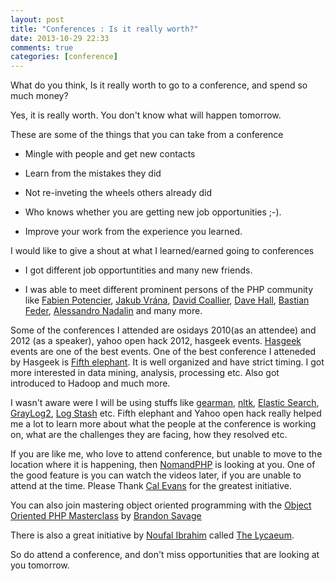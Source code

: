 ```yaml
---
layout: post
title: "Conferences : Is it really worth?"
date: 2013-10-29 22:33
comments: true
categories: [conference]
---
```


What do you think, Is it really worth to go to a conference, 
and spend so much money?

Yes, it is really worth. You don't know what will happen tomorrow. 

These are some of the things that you can take from a conference

* Mingle with people and get new contacts

* Learn from the mistakes they did

* Not re-inveting the wheels others already did

* Who knows whether you are getting new job opportunities ;-).

* Improve your work from the experience you learned.

I would like to give a shout at what I learned/earned going to conferences

* I got different job opportuntities and many new friends.

* I was able to meet different prominent persons of the PHP community
like [Fabien Potencier](https://github.com/fabpot), [Jakub Vrána](https://github.com/vrana), 
[David Coallier](https://github.com/davidcoallier), [Dave Hall](https://github.com/skwashd),
[Bastian Feder](https://github.com/lapistano), [Alessandro Nadalin](https://github.com/odino)
 and many more.

Some of the conferences I attended are osidays 2010(as an attendee) and 
2012 (as a speaker), yahoo open hack 2012, hasgeek events.
[Hasgeek](https://hasgeek.com/) events are one of the best events. 
One of the best conference I atteneded by Hasgeek 
is [Fifth elephant](https://fifthelephant.in/2012/).
It is well organized and have strict timing. I got more interested in 
data mining, analysis, processing etc. 
Also got introduced to Hadoop and much more.

I wasn't aware were I will be using stuffs like [gearman](http://gearman.org/), 
[nltk](http://nltk.org/), [Elastic Search](http://www.elasticsearch.org/), 
[GrayLog2](http://graylog2.org/), [Log Stash](http://www.logstash.net/) etc. 
Fifth elephant and Yahoo open hack really helped me a lot to learn more about 
what the people at the conference is working on, what are the challenges 
they are facing, how they resolved etc.

If you are like me, who love to attend conference, but 
unable to move to the location where it is happening, 
then [NomandPHP](http://nomadphp.com/) is looking at you. 
One of the good feature is you can watch the videos later, 
if you are unable to attend at the time.
Please Thank [Cal Evans](https://twitter.com/CalEvans) for 
the greatest initiative.

You can also join mastering object oriented programming with the 
[Object Oriented PHP Masterclass](http://objectorientedphpmasterclass.com/)
by [Brandon Savage](http://www.brandonsavage.net)

There is also a great initiative by 
[Noufal Ibrahim](https://twitter.com/noufalibrahim) called 
[The Lycaeum](http://thelycaeum.in/).

So do attend a conference, and don't miss opportunities that are 
looking at you tomorrow.

